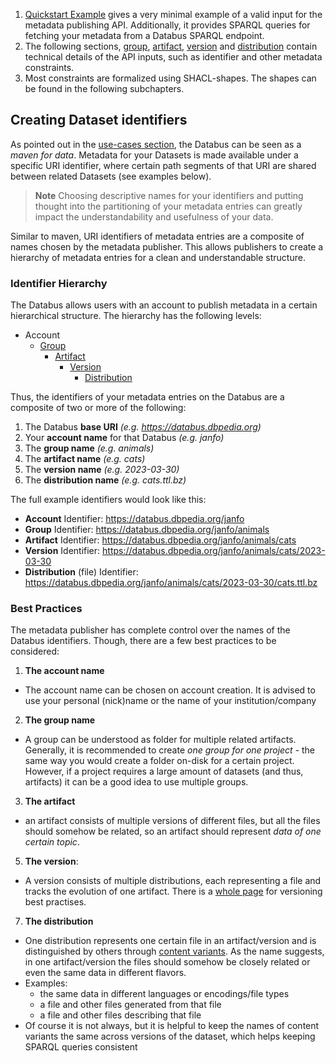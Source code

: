 
1. [Quickstart Example](/docs/quickstart-examples.md) gives a very minimal example of a valid input for the metadata publishing API. Additionally, it provides SPARQL queries for fetching your metadata from a Databus SPARQL endpoint.
2. The following sections, [group](group.md), [artifact](artifact.md), [version](version.md) and [distribution](distribution.md) contain technical details of the API inputs, such as  identifier and other metadata constraints.
3. Most constraints are formalized using SHACL-shapes. The shapes can be found in the following subchapters.


## Creating Dataset identifiers

As pointed out in the [use-cases section](/docs/usecases.md), 
the Databus can be seen as a *maven for data*. 
Metadata for your Datasets is made available under 
a specific URI identifier, where certain path 
segments of that URI are shared between related 
Datasets (see examples below).

> **Note**
> Choosing descriptive names for your identifiers and putting thought into the partitioning  of your metadata entries can greatly impact the understandability and usefulness of your data.

Similar to maven, URI identifiers of metadata entries are a 
composite of names chosen by the metadata publisher. 
This allows publishers to create a hierarchy of metadata 
entries for a clean and understandable structure.

### Identifier Hierarchy

The Databus allows users with an account to publish metadata in 
a certain hierarchical structure. The hierarchy has the following levels:

* Account
    * [Group](/docs/group.md)
        * [Artifact](/docs/artifact.md)
            * [Version](/docs/version.md)
                * [Distribution](/docs/distribution.md)

Thus, the identifiers of your metadata entries on the Databus are a composite of two or more of the following:

1. The Databus **base URI** *(e.g. https://databus.dbpedia.org)*
2. Your **account name** for that Databus *(e.g. janfo)*
3. The **group name** *(e.g. animals)*
4. The **artifact name** *(e.g. cats)*
5. The  **version name** *(e.g. 2023-03-30)*
6. The **distribution name** *(e.g. cats.ttl.bz)*

The full example identifiers would look like this:
* **Account** Identifier:
  https://databus.dbpedia.org/janfo
* **Group**  Identifier:
  https://databus.dbpedia.org/janfo/animals
* **Artifact** Identifier:
  https://databus.dbpedia.org/janfo/animals/cats
* **Version** Identifier:
  https://databus.dbpedia.org/janfo/animals/cats/2023-03-30
* **Distribution** (file) Identifier:
  https://databus.dbpedia.org/janfo/animals/cats/2023-03-30/cats.ttl.bz

### Best Practices

The metadata publisher has complete control over the names of the Databus identifiers. Though, there are a few best practices to be considered:
1. **The account name**
* The account name can be chosen on account creation. It is advised to use your personal (nick)name or the name of your institution/company
2. **The group name**
* A group can be understood as folder for multiple related artifacts. Generally, it is recommended to create *one group for one project* - the same way you would create a folder on-disk for a certain project. However, if a project requires a large amount of datasets (and thus, artifacts) it can be a good idea to use multiple groups.
3. **The artifact**
* an artifact consists of multiple versions of different files, but all the files should somehow be related, so an artifact should represent *data of one certain topic*.
5. **The version**:
* A version consists of multiple distributions, each representing a file and tracks the evolution of one artifact. There is a [whole page](/docs/versioning.md) for versioning best practises.
7. **The distribution**
* One distribution represents one certain file in an artifact/version and is distinguished by others through [content variants](content-variants.md). As the name suggests, in one artifact/version the files should somehow be closely related or even the same data in different flavors.
* Examples:
    * the same data in different languages or encodings/file types
    * a file and other files generated from that file
    * a file and other files describing that file
* Of course it is not always, but it is helpful to keep the names of content variants the same across versions of the dataset, which helps keeping SPARQL queries consistent 
